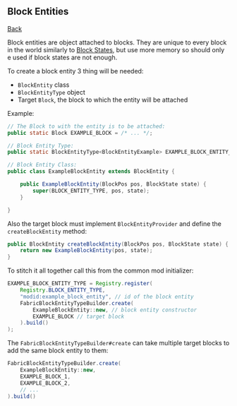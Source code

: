 ## Block Entities
[Back](../fabric.md)

Block entities are object attached to blocks. They are unique to every block in the world similarly to [Block States](states.md), but use more memory so should only e used if block states are not enough.

To create a block entity 3 thing will be needed:
* `BlockEntity` class
* `BlockEntityType` object
* Target `Block`, the block to which the entity will be attached

Example:
```java
// The Block to with the entity is to be attached:
public static Block EXAMPLE_BLOCK = /* ... */;

// Block Entity Type:
public static BlockEntityType<BlockEntityExample> EXAMPLE_BLOCK_ENTITY_TYPE;

// Block Entity Class:
public class ExampleBlockEntity extends BlockEntity {

	public ExampleBlockEntity(BlockPos pos, BlockState state) {
		super(BLOCK_ENTITY_TYPE, pos, state);
	}

}
```

Also the target block must implement `BlockEntityProvider` and define the `createBlockEntity` method:
```java
public BlockEntity createBlockEntity(BlockPos pos, BlockState state) {
	return new ExampleBlockEntity(pos, state);
}
```

To stitch it all together call this from the common mod initializer:
```java
EXAMPLE_BLOCK_ENTITY_TYPE = Registry.register(
	Registry.BLOCK_ENTITY_TYPE,
	"modid:example_block_entity", // id of the block entity
	FabricBlockEntityTypeBuilder.create( 
		ExampleBlockEntity::new, // block entity constructor
		EXAMPLE_BLOCK // target block
	).build()
);
```

The `FabricBlockEntityTypeBuilder#create` can take multiple target blocks to add the same block entity to them:
```java
FabricBlockEntityTypeBuilder.create( 
	ExampleBlockEntity::new,
	EXAMPLE_BLOCK_1,
	EXAMPLE_BLOCK_2,
	// ...
).build()
```
